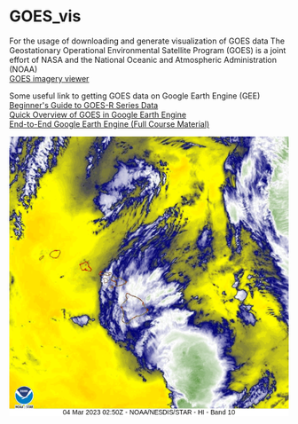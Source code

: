 # GOES_vis
For the usage of downloading and generate visualization of GOES data
The Geostationary Operational Environmental Satellite Program (GOES) is a joint effort of NASA and the National Oceanic and Atmospheric Administration (NOAA)<br/>
[GOES imagery viewer](https://www.star.nesdis.noaa.gov/goes/index.php)<br/>

Some useful link to getting GOES data on Google Earth Engine (GEE)<br/>
[Beginner's Guide to GOES-R Series Data](https://www.goes-r.gov/downloads/resources/documents/Beginners_Guide_to_GOES-R_Series_Data.pdf)  
[Quick Overview of GOES in Google Earth Engine](https://jstnbraaten.medium.com/goes-in-earth-engine-53fbc8783c16)    
[End-to-End Google Earth Engine (Full Course Material)](https://courses.spatialthoughts.com/end-to-end-gee.html#)  

![](https://github.com/ngohikennyyue/Tropo_corrections/blob/54086e13d6b3f7a8754e09b83c00eef97b74471c/G18_sector_hi_band10_12fr_20230303-2357.gif)

